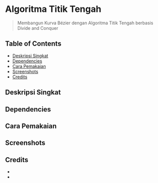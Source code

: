 # Algoritma Titik Tengah
> Membangun Kurva Bézier dengan Algoritma Titik Tengah berbasis Divide and Conquer

## Table of Contents
* [Deskripsi Singkat](#deskripsi-singkat)
* [Dependencies](#dependencies)
* [Cara Pemakaian](#cara-pemakaian)
* [Screenshots](#screenshots)
* [Credits](#credits)

## Deskripsi Singkat

## Dependencies

## Cara Pemakaian

## Screenshots

## Credits
- 
-
